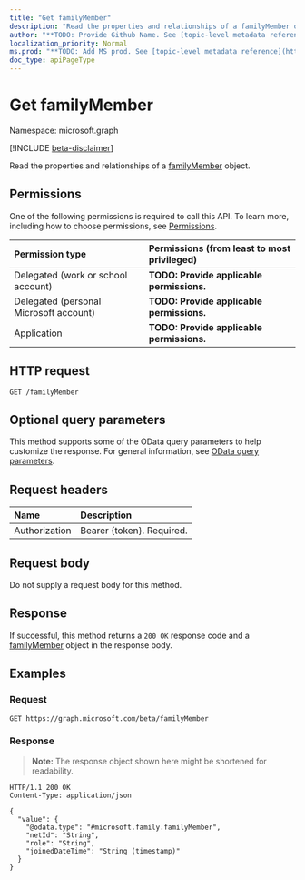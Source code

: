 ```yaml
---
title: "Get familyMember"
description: "Read the properties and relationships of a familyMember object."
author: "**TODO: Provide Github Name. See [topic-level metadata reference](https://msgo.azurewebsites.net/add/document/guidelines/metadata.html#topic-level-metadata)**"
localization_priority: Normal
ms.prod: "**TODO: Add MS prod. See [topic-level metadata reference](https://msgo.azurewebsites.net/add/document/guidelines/metadata.html#topic-level-metadata)**"
doc_type: apiPageType
---
```


# Get familyMember
Namespace: microsoft.graph

[!INCLUDE [beta-disclaimer](../../includes/beta-disclaimer.md)]

Read the properties and relationships of a [familyMember](../resources/familymember.md) object.

## Permissions
One of the following permissions is required to call this API. To learn more, including how to choose permissions, see [Permissions](/graph/permissions-reference).

|Permission type|Permissions (from least to most privileged)|
|:---|:---|
|Delegated (work or school account)|**TODO: Provide applicable permissions.**|
|Delegated (personal Microsoft account)|**TODO: Provide applicable permissions.**|
|Application|**TODO: Provide applicable permissions.**|

## HTTP request

<!-- {
  "blockType": "ignored"
}
-->
``` http
GET /familyMember
```

## Optional query parameters
This method supports some of the OData query parameters to help customize the response. For general information, see [OData query parameters](/graph/query-parameters).

## Request headers
|Name|Description|
|:---|:---|
|Authorization|Bearer {token}. Required.|

## Request body
Do not supply a request body for this method.

## Response

If successful, this method returns a `200 OK` response code and a [familyMember](../resources/familymember.md) object in the response body.

## Examples

### Request
<!-- {
  "blockType": "request",
  "name": "get_familymember"
}
-->
``` http
GET https://graph.microsoft.com/beta/familyMember
```


### Response
>**Note:** The response object shown here might be shortened for readability.
<!-- {
  "blockType": "response",
  "truncated": true,
  "@odata.type": "microsoft.family.familyMember"
}
-->
``` http
HTTP/1.1 200 OK
Content-Type: application/json

{
  "value": {
    "@odata.type": "#microsoft.family.familyMember",
    "netId": "String",
    "role": "String",
    "joinedDateTime": "String (timestamp)"
  }
}
```

